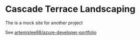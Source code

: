 # Cascade Terrace Landscaping  

The is a mock site for another project  

See [artemislee88/azure-developer-portfolio](https://github.com/artemislee88/azure-developer-portfolio)
